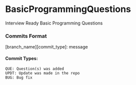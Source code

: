 # BasicProgrammingQuestions
Interview Ready Basic Programming Questions

### Commits Format
[branch_name][commit_type]: message
#### Commit Types:
    QUE: Question(s) was added
    UPDT: Update was made in the repo
    BUG: Bug fix
